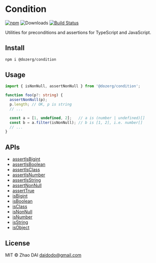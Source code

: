 # Condition

[![npm](https://img.shields.io/npm/v/@dozerg/condition.svg)](https://www.npmjs.com/package/@dozerg/condition) ![Downloads](https://img.shields.io/npm/dm/@dozerg/condition.svg)
[![Build Status](https://github.com/daidodo/condition/actions/workflows/node.js.yml/badge.svg)](https://github.com/daidodo/condition/actions)

Utilities for preconditions and assertions for TypeScript and JavaScript.

## Install

```sh
npm i @dozerg/condition
```

## Usage

```ts
import { isNonNull, assertNonNull } from '@dozerg/condition';

function foo(p?: string) {
  assertNonNull(p);
  p.length; // OK, p is string
  // ...

  const a = [1, undefined, 2];   // a is (number | undefined)[]
  const b = a.filter(isNonNull); // b is [1, 2], i.e. number[]
  // ...
}
```

## APIs

- [assertIsBigint](docs/README.md#assertisbigint)
- [assertIsBoolean](docs/README.md#assertisboolean)
- [assertIsClass](docs/README.md#assertisclass)
- [assertIsNumber](docs/README.md#assertisnumber)
- [assertIsString](docs/README.md#assertisstring)
- [assertNonNull](docs/README.md#assertnonnull)
- [assertTrue](docs/README.md#asserttrue)
- [isBigint](docs/README.md#isbigint)
- [isBoolean](docs/README.md#isboolean)
- [isClass](docs/README.md#isclass)
- [isNonNull](docs/README.md#isnonnull)
- [isNumber](docs/README.md#isnumber)
- [isString](docs/README.md#isstring)
- [isObject](docs/README.md#isobject)

## License

MIT © Zhao DAI <daidodo@gmail.com>
